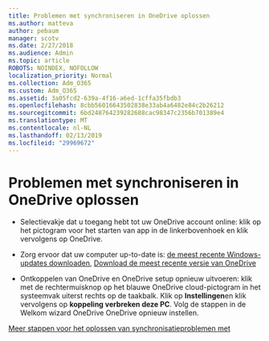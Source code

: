 ```yaml
---
title: Problemen met synchroniseren in OneDrive oplossen
ms.author: matteva
author: pebaum
manager: scotv
ms.date: 2/27/2018
ms.audience: Admin
ms.topic: article
ROBOTS: NOINDEX, NOFOLLOW
localization_priority: Normal
ms.collection: Adm_O365
ms.custom: Adm_O365
ms.assetid: 3a05fcd2-639a-4f16-a6ed-1cffa35fbdb3
ms.openlocfilehash: 8cbb56016643502838e33ab4a6482e84c2b26212
ms.sourcegitcommit: 6bd248764239282688cac98347c2356b701389e4
ms.translationtype: MT
ms.contentlocale: nl-NL
ms.lasthandoff: 02/13/2019
ms.locfileid: "29969672"
---
```

# <a name="fix-onedrive-sync-problems"></a>Problemen met synchroniseren in OneDrive oplossen

- Selectievakje dat u toegang hebt tot uw OneDrive account online: klik op het pictogram voor het starten van app in de linkerbovenhoek en klik vervolgens op OneDrive.
    
- Zorg ervoor dat uw computer up-to-date is: [de meest recente Windows-updates downloaden](http://go.microsoft.com/fwlink/p/?LinkId=825773), [Download de meest recente versie van OneDrive](https://go.microsoft.com/fwlink/p/?linkid=844652)
    
- Ontkoppelen van OneDrive en OneDrive setup opnieuw uitvoeren: klik met de rechtermuisknop op het blauwe OneDrive cloud-pictogram in het systeemvak uiterst rechts op de taakbalk. Klik op **Instellingen**en klik vervolgens op **koppeling verbreken deze PC**. Volg de stappen in de Welkom wizard OneDrive OneDrive opnieuw instellen.
    
[Meer stappen voor het oplossen van synchronisatieproblemen met](https://go.microsoft.com/fwlink/?linkid=866431)
  

